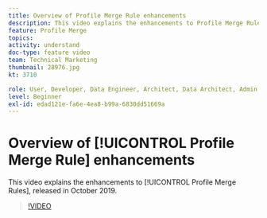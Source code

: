 ```yaml
---
title: Overview of Profile Merge Rule enhancements
description: This video explains the enhancements to Profile Merge Rules, released in October 2019.
feature: Profile Merge
topics: 
activity: understand
doc-type: feature video
team: Technical Marketing
thumbnail: 28976.jpg
kt: 3710

role: User, Developer, Data Engineer, Architect, Data Architect, Admin, Leader
level: Beginner
exl-id: edad121e-fa6e-4ea8-b99a-6830dd51669a
---
```

# Overview of [!UICONTROL Profile Merge Rule] enhancements

This video explains the enhancements to [!UICONTROL Profile Merge Rules], released in October 2019.

>[!VIDEO](https://video.tv.adobe.com/v/28976/?quality=12)
